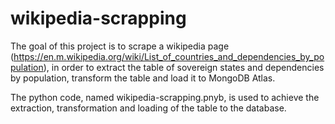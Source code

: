 # wikipedia-scrapping

The goal of this project is to scrape a wikipedia page (https://en.m.wikipedia.org/wiki/List_of_countries_and_dependencies_by_population), in order to extract the table of sovereign states and dependencies by population, transform the table and load it to MongoDB Atlas.

The python code, named wikipedia-scrapping.pnyb, is used to achieve the extraction, transformation and loading of the table to the database.
